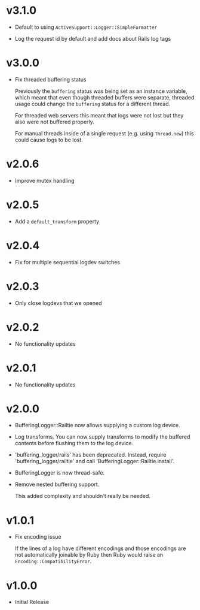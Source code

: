 # v3.1.0

*   Default to using `ActiveSupport::Logger::SimpleFormatter`

*   Log the request id by default and add docs about Rails log tags

# v3.0.0

*   Fix threaded buffering status

    Previously the `buffering` status was being set as an instance variable,
    which meant that even though threaded buffers were separate, threaded usage
    could change the `buffering` status for a different thread.

    For threaded web servers this meant that logs were not lost but they also
    were not buffered properly.

    For manual threads inside of a single request (e.g. using `Thread.new`) this
    could cause logs to be lost.

# v2.0.6

*   Improve mutex handling

# v2.0.5

*   Add a `default_transform` property

# v2.0.4

*   Fix for multiple sequential logdev switches

# v2.0.3

*   Only close logdevs that we opened

# v2.0.2

*   No functionality updates

# v2.0.1

*   No functionality updates

# v2.0.0

*   BufferingLogger::Railtie now allows supplying a custom log device.

*   Log transforms. You can now supply transforms to modify the buffered
    contents before flushing them to the log device.

*   'buffering_logger/rails' has been deprecated.  Instead, require
    'buffering_logger/railtie' and call 'BufferingLogger::Railtie.install'.

*   BufferingLogger is now thread-safe.

*   Remove nested buffering support.

    This added complexity and shouldn't really be needed.

# v1.0.1

*   Fix encoding issue

    If the lines of a log have different encodings and those encodings are not
    automatically joinable by Ruby then Ruby would raise an
    `Encoding::CompatibilityError`.

# v1.0.0

*   Initial Release